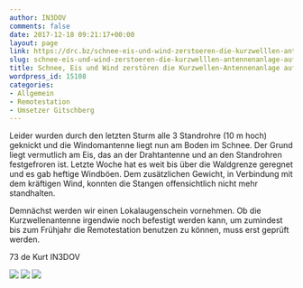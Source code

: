 ```yaml
---
author: IN3DOV
comments: false
date: 2017-12-18 09:21:17+00:00
layout: page
link: https://drc.bz/schnee-eis-und-wind-zerstoeren-die-kurzwelllen-antennenanlage-auf-dem-gitschberg/
slug: schnee-eis-und-wind-zerstoeren-die-kurzwelllen-antennenanlage-auf-dem-gitschberg
title: Schnee, Eis und Wind zerstören die Kurzwellen-Antennenanlage auf dem Gitschberg
wordpress_id: 15108
categories:
- Allgemein
- Remotestation
- Umsetzer Gitschberg
---
```


Leider wurden durch den letzten Sturm alle 3 Standrohre (10 m hoch) geknickt und die Windomantenne liegt nun am Boden im Schnee. Der Grund liegt vermutlich am Eis, das an der Drahtantenne und an den Standrohren festgefroren ist. Letzte Woche hat es weit bis über die Waldgrenze geregnet und es gab heftige Windböen. Dem zusätzlichen Gewicht, in Verbindung mit dem kräftigen Wind, konnten die Stangen offensichtlich nicht mehr standhalten.

Demnächst werden wir einen Lokalaugenschein vornehmen. Ob die Kurzwellenantenne irgendwie noch befestigt werden kann, um zumindest bis zum Frühjahr die Remotestation benutzen zu können, muss erst geprüft werden.

73 de Kurt IN3DOV



[![](https://drc.bz/wp-content/uploads/2017/12/IMG_8448-575x1024.jpg)](https://drc.bz/wp-content/uploads/2017/12/IMG_8448.jpg) [![](https://drc.bz/wp-content/uploads/2017/12/IMG_8449-575x1024.jpg)](https://drc.bz/wp-content/uploads/2017/12/IMG_8449.jpg) [![](https://drc.bz/wp-content/uploads/2017/12/IMG_8450-768x1024.jpg)](https://drc.bz/wp-content/uploads/2017/12/IMG_8450.jpg)




